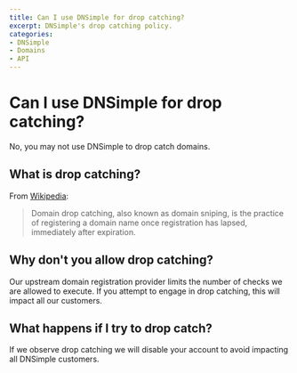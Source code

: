 ```yaml
---
title: Can I use DNSimple for drop catching?
excerpt: DNSimple's drop catching policy.
categories:
- DNSimple
- Domains
- API
---
```


# Can I use DNSimple for drop catching?

No, you may not use DNSimple to drop catch domains.

## What is drop catching?

From [Wikipedia](https://en.wikipedia.org/wiki/Domain_drop_catching):

> Domain drop catching, also known as domain sniping, is the practice of registering a domain name once registration has lapsed, immediately after expiration.

## Why don't you allow drop catching?

Our upstream domain registration provider limits the number of checks we are allowed to execute. If you attempt to engage in drop catching, this will impact all our customers. 

## What happens if I try to drop catch?

If we observe drop catching we will disable your account to avoid impacting all DNSimple customers.

